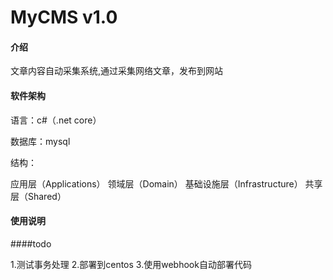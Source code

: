 # MyCMS v1.0

#### 介绍

文章内容自动采集系统,通过采集网络文章，发布到网站

#### 软件架构

语言：c#（.net core）

数据库：mysql

结构：

应用层（Applications）
领域层（Domain）
基础设施层（Infrastructure）
共享层（Shared）


#### 使用说明

####todo

1.测试事务处理
2.部署到centos
3.使用webhook自动部署代码

